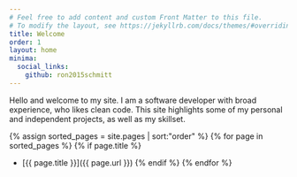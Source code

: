 ```yaml
---
# Feel free to add content and custom Front Matter to this file.
# To modify the layout, see https://jekyllrb.com/docs/themes/#overriding-theme-defaults
title: Welcome
order: 1
layout: home
minima:
  social_links:
    github: ron2015schmitt
---
```



Hello and welcome to my site.  I am a software developer with broad experience, who likes clean code.  This site highlights some of my personal and independent projects, as well as my skillset.

{% assign sorted_pages = site.pages | sort:"order" %}
{% for page in sorted_pages %}
  {% if page.title %}
* [{{ page.title }}]({{ page.url }}) 
  {% endif %}
{% endfor %}
